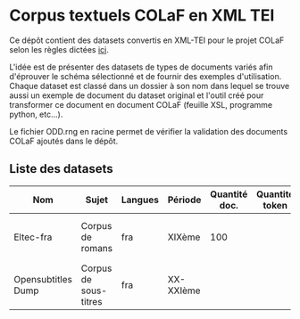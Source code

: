 # Corpus textuels COLaF en XML TEI

Ce dépôt contient des datasets convertis en XML-TEI pour le projet COLaF selon les règles dictées [ici](https://github.com/DEFI-COLaF/metadata).

L'idée est de présenter des datasets de types de documents variés afin d'éprouver le schéma sélectionné et de fournir des exemples d'utilisation. Chaque dataset est classé dans un dossier à son nom dans lequel se trouve aussi un exemple de document du dataset original et l'outil créé pour transformer ce document en document COLaF (feuille XSL, programme python, etc...).

Le fichier ODD.rng en racine permet de vérifier la validation des documents COLaF ajoutés dans le dépôt.

## Liste des datasets

| Nom | Sujet | Langues | Période | Quantité doc. | Quantité token | Url | Info. sup. |
| ------- | ------ | ------ | ------ | ------ | ------| ------ | ------ |
| Eltec-fra | Corpus de romans | fra| XIXème | 100 |  | https://github.com/COST-ELTeC/ELTeC-fra | Recup encodage level2 (POS+lemme) |
|Opensubtitles Dump | Corpus de sous-titres | fra  | XX-XXIème |  |  | https://opus.nlpl.eu/OpenSubtitles/fr&/v2018/OpenSubtitles | |
